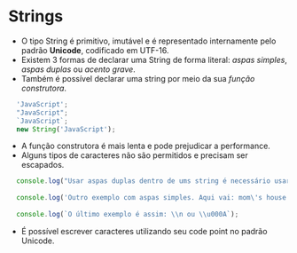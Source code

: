 # Strings

- O tipo String é primitivo, imutável e é representado internamente pelo padrão **Unicode**, codificado em UTF-16.
- Existem 3 formas de declarar uma String de forma literal: *aspas simples*, *aspas duplas* ou *acento grave*.
- Também é possível declarar uma string por meio da sua *função construtora*.

```javascript
  'JavaScript';
  "JavaScript";
  `JavaScript`;
  new String('JavaScript');
```

- A função construtora é mais lenta e pode prejudicar a performance.
- Alguns tipos de caracteres não são permitidos e precisam ser escapados.

```javascript
  console.log("Usar aspas duplas dentro de ums string é necessário usar barras, aqui vai um exemplo: \"aqui\"");
  
  console.log('Outro exemplo com aspas simples. Aqui vai: mom\'s house');
  
  console.log(`O último exemplo é assim: \\n ou \\u000A`);
```

- É possível escrever caracteres utilizando seu code point no padrão Unicode.

